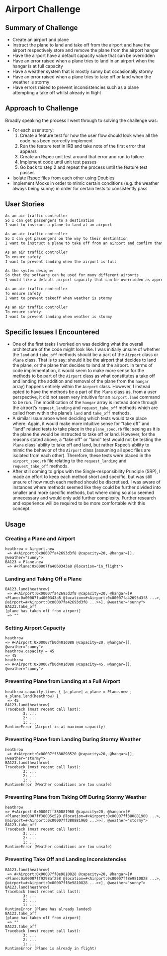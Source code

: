 # Airport Challenge

## Summary of Challenge
- Create an airport and plane
- Instruct the plane to land and take off from the airport and have the airport respectively store and remove the plane from the airport hangar
- Have the airport have a default capacity value that can be overridden
- Have an error raised when a plane tries to land in an airport when the hangar is at full capacity
- Have a weather system that is mostly sunny but occasionally stormy
- Have an error raised when a plane tries to take off or land when the weather is stormy
- Have errors raised to prevent inconsistencies such as a plane attempting a take off whilst already in flight

## Approach to Challenge

Broadly speaking the process I went through to solving the challenge was:

- For each user story:
  1. Create a feature test for how the user flow should look when all the code has been correctly implement
  2. Run the feature test in IRB and take note of the first error that appears
  3. Create an Rspec unit test around that error and run to failure
  4. Implement code until unit test passes
  5. Go back to step 2 and repeat the process until the feature test passes
- Isolate Rspec files from each other using Doubles
- Implement Mocks in order to mimic certain conditions (e.g. the weather always being sunny) in order for certain tests to consistently pass

## User Stories

```bash
As an air traffic controller 
So I can get passengers to a destination 
I want to instruct a plane to land at an airport

As an air traffic controller 
So I can get passengers on the way to their destination 
I want to instruct a plane to take off from an airport and confirm that it is no longer in the airport

As an air traffic controller 
To ensure safety 
I want to prevent landing when the airport is full 

As the system designer
So that the software can be used for many different airports
I would like a default airport capacity that can be overridden as appropriate

As an air traffic controller 
To ensure safety 
I want to prevent takeoff when weather is stormy 

As an air traffic controller 
To ensure safety 
I want to prevent landing when weather is stormy 
```
## Specific Issues I Encountered

- One of the first tasks I worked on was deciding what the overall architecture of the code might look like. I was initially unsure of whether the `land` and `take_off` methods should be a part of the `Airport` class or `Plane` class. That is to say: should it be the airport that decides to land the plane, or the plane that decides to land at the airport. In terms of code implementation, it would seem to make more sense for the methods to be part of the `Airport` class as what constitutes a take off and landing (the addition and removal of the plane from the `hangar` array) happens entirely within the `Airport` class. However, I instead opted to have the methods be a part of the `Plane` class as, from a user perspective, it did not seem very intuitive for an `airport.land` command to be run. The modification of the `hangar` array is instead done through the airport’s `request_landing` and `request_take_off` methods which are called from within the plane’s `land` and `take_off` methods.
- A similar issue arose when deciding which tests would take place where. Again, it would make more intuitive sense for “take off” and “land” related tests to take place in the `plane_spec.rb` file; seeing as it is the plane the would be instructed to take off or land. However, for the reasons stated above, a “take off” or “land” test would not be testing the `Plane` class’ ability to take off and land, but rather Rspec’s ability to mimic the behavior of the `Airport` class (assuming all spec files are isolated from each other). Therefore, these tests were placed in the `airport_spec.rb` file relating to the `request_landing` and `request_take_off` methods.
- After still coming to grips with the Single-responsibility Principle (SRP), I made an effort to keep each method short and specific, but was still unsure of how much each method should be discretised. I was aware of instances where methods seemed like they could be further divided into smaller and more specific methods, but where doing so also seemed unnecessary and would only add further complexity. Further research and experience will be required to be more comfortable with this concept.

## Usage
### Creating a Plane and Airport
```
heathrow = Airport.new
 => #<Airport:0x00007fa42693d3f8 @capacity=20, @hangar=[], @weather="sunny">
BA123 = Plane.new
 => #<Plane:0x00007fa4060343a8 @location="in_flight">
```
### Landing and Taking Off a Plane
```
BA123.land(heathrow)
 => #<Airport:0x00007fa42693d3f8 @capacity=20, @hangar=[#<Plane:0x00007fa4060343a8 @location=#<Airport:0x00007fa42693d3f8 ...>, @airport=#<Airport:0x00007fa42693d3f8 ...>>], @weather="sunny">
BA123.take_off
[plane has taken off from airport]
 => ""
 ```
### Setting Airport Capacity
```
heathrow
=> #<Airport:0x00007fb0d401d088 @capacity=20, @hangar=[], @weather="sunny">
heathrow.capacity = 45
=> 45
heathrow
=> #<Airport:0x00007fb0d401d088 @capacity=45, @hangar=[], @weather="sunny">
 ```
### Preventing Plane from Landing at a Full Airport
```
heathrow.capacity.times { |a_plane| a_plane = Plane.new ; a_plane.land(heathrow) }
 => 45
BA123.land(heathrow)
Traceback (most recent call last):
        3: ...
        2: ...
        1: ...
RuntimeError (Airport is at maximum capacity)
```
### Preventing Plane from Landing During Stormy Weather
```
heathrow
 => #<Airport:0x00007ff380898520 @capacity=20, @hangar=[], @weather="stormy">
BA123.land(heathrow)
Traceback (most recent call last):
        3: ...
        2: ...
        1: ...
RuntimeError (Weather conditions are too unsafe)
```
### Preventing Plane from Taking Off During Stormy Weather
```
heathrow
=> #<Airport:0x00007ff380881960 @capacity=20, @hangar=[#<Plane:0x00007ff38005c528 @location=#<Airport:0x00007ff380881960 ...>, @airport=#<Airport:0x00007ff380881960 ...>>], @weather="stormy">
BA123.take_off
Traceback (most recent call last):
        3: ...
        2: ...
        1: ...
RuntimeError (Weather conditions are too unsafe)
```
### Preventing Take Off and Landing Inconsistencies 
```
BA123.land(heathrow)
 => #<Airport:0x00007ff8e9810828 @capacity=20, @hangar=[#<Plane:0x00007ff9298af258 @location=#<Airport:0x00007ff8e9810828 ...>, @airport=#<Airport:0x00007ff8e9810828 ...>>], @weather="sunny">
BA123.land(heathrow)
Traceback (most recent call last):
        3: ...
        2: ...
        1: ...
RuntimeError (Plane has already landed)
BA123.take_off
[plane has taken off from airport]
 => ""
BA123.take_off
Traceback (most recent call last):
        3: ...
        2: ...
        1: ...
RuntimeError (Plane is already in flight)
```
